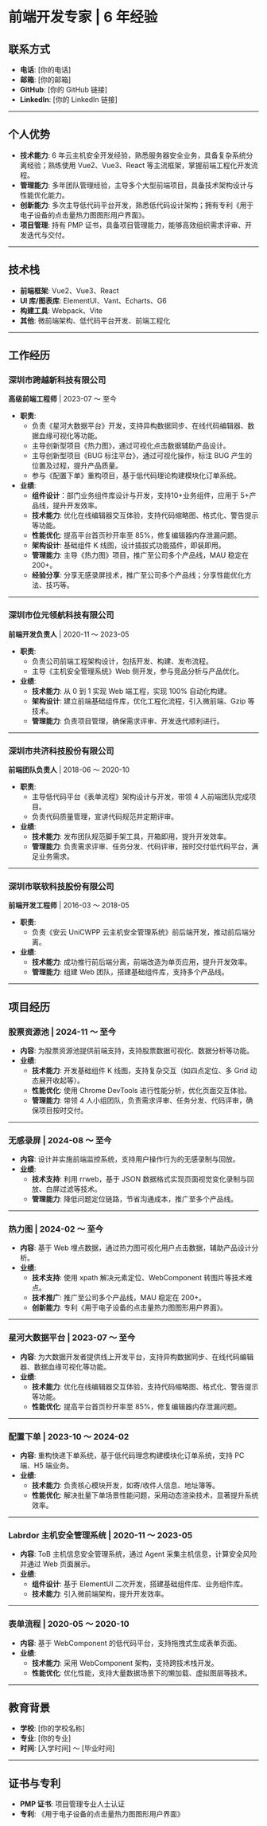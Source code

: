 # 前端开发专家 | 6 年经验

## 联系方式

- **电话**: [你的电话]
- **邮箱**: [你的邮箱]
- **GitHub**: [你的 GitHub 链接]
- **LinkedIn**: [你的 LinkedIn 链接]

---

## 个人优势

- **技术能力**: 6 年云主机安全开发经验，熟悉服务器安全业务，具备复杂系统分离经验；熟练使用 Vue2、Vue3、React 等主流框架，掌握前端工程化开发流程。
- **管理能力**: 多年团队管理经验，主导多个大型前端项目，具备技术架构设计与性能优化能力。
- **创新能力**: 多次主导低代码平台开发，熟悉低代码设计架构；拥有专利《用于电子设备的点击量热力图图形用户界面》。
- **项目管理**: 持有 PMP 证书，具备项目管理能力，能够高效组织需求评审、开发迭代与交付。

---

## 技术栈

- **前端框架**: Vue2、Vue3、React
- **UI 库/图表库**: ElementUI、Vant、Echarts、G6
- **构建工具**: Webpack、Vite
- **其他**: 微前端架构、低代码平台开发、前端工程化

---

## 工作经历

### **深圳市跨越新科技有限公司**

**高级前端工程师** | 2023-07 ～ 至今

- **职责**:
  - 负责《星河大数据平台》开发，支持异构数据同步、在线代码编辑器、数据血缘可视化等功能。
  - 主导创新型项目《热力图》，通过可视化点击数据辅助产品设计。
  - 主导创新型项目《BUG 标注平台》，通过可视化操作，标注 BUG 产生的位置及过程，提升产品质量。
  - 参与《配置下单》重构项目，基于低代码理论构建模块化订单系统。
- **业绩**:
  - **组件设计**：部门业务组件库设计与开发，支持10+业务组件，应用于 5+产品线，提升开发效率。
  - **技术能力**: 优化在线编辑器交互体验，支持代码缩略图、格式化、警告提示等功能。
  - **性能优化**: 提高平台首页秒开率至 85%，修复编辑器内存泄漏问题。
  - **架构设计**: 基础组件 K 线图，设计插拔式功能插件，即装即用。
  - **管理能力**: 主导《热力图》项目，推广至公司多个产品线，MAU 稳定在 200+。
  - **经验分享**: 分享无感录屏技术，推广至公司多个产品线；分享性能优化方法、技巧等。

---

### **深圳市位元领航科技有限公司**

**前端开发负责人** | 2020-11 ～ 2023-05

- **职责**:
  - 负责公司前端工程架构设计，包括开发、构建、发布流程。
  - 主导《主机安全管理系统》Web 侧开发，参与竞品分析与产品优化。
- **业绩**:
  - **技术能力**: 从 0 到 1 实现 Web 端工程，实现 100% 自动化构建。
  - **架构设计**: 建立前端基础组件库，优化工程化流程，引入微前端、Gzip 等技术。
  - **管理能力**: 负责项目管理，确保需求评审、开发迭代顺利进行。

---

### **深圳市共济科技股份有限公司**

**前端团队负责人** | 2018-06 ～ 2020-10

- **职责**:
  - 主导低代码平台《表单流程》架构设计与开发，带领 4 人前端团队完成项目。
  - 负责代码质量管理，宣讲代码规范并定期评审。
- **业绩**:
  - **技术能力**: 发布团队规范脚手架工具，开箱即用，提升开发效率。
  - **管理能力**: 负责需求评审、任务分发、代码评审，按时交付低代码平台，满足业务需求。

---

### **深圳市联软科技股份有限公司**

**前端开发工程师** | 2016-03 ～ 2018-05

- **职责**:
  - 负责《安云 UniCWPP 云主机安全管理系统》前后端开发，推动前后端分离。
- **业绩**:
  - **技术能力**: 成功推行前后端分离，前端改造为单页应用，提升开发效率。
  - **管理能力**: 组建 Web 团队，搭建基础组件库，支持多个产品线。

---

## 项目经历

### **股票资源池** | 2024-11 ～ 至今

- **内容**: 为股票资源池提供前端支持，支持股票数据可视化、数据分析等功能。
- **业绩**:
  - **技术能力**: 开发基础组件 K 线图，支持复杂交互（如四点定位、多 Grid 动态展开收起等）。
  - **性能优化**: 使用 Chrome DevTools 进行性能分析，优化页面交互体验。
  - **管理能力**: 带领 4 人小组团队，负责需求评审、任务分发、代码评审，确保项目按时交付。

---

### **无感录屏** | 2024-08 ～ 至今

- **内容**: 设计并实施前端监控系统，支持用户操作行为的无感录制与回放。
- **业绩**:
  - **技术支持**: 利用 rrweb，基于 JSON 数据格式实现页面视觉变化录制与回放、白屏过滤等技术。
  - **管理能力**: 降低问题定位链路，节省沟通成本，推广至多个产品线。

---

### **热力图** | 2024-02 ～ 至今

- **内容**: 基于 Web 埋点数据，通过热力图可视化用户点击数据，辅助产品设计分析。
- **业绩**:
  - **技术支持**: 使用 xpath 解决元素定位、WebComponent 转图片等技术难点。
  - **技术推广**: 推广至公司多个产品线，MAU 稳定在 200+。
  - **创新能力**: 专利《用于电子设备的点击量热力图图形用户界面》。

---

### **星河大数据平台** | 2023-07 ～ 至今

- **内容**: 为大数据开发者提供线上开发平台，支持异构数据同步、在线代码编辑器、数据血缘可视化等功能。
- **业绩**:
  - **技术能力**: 优化在线编辑器交互体验，支持代码缩略图、格式化、警告提示等功能。
  - **性能优化**: 提高平台首页秒开率至 85%，修复编辑器内存泄漏问题。

---

### **配置下单** | 2023-10 ～ 2024-02

- **内容**: 重构快递下单系统，基于低代码理念构建模块化订单系统，支持 PC 端、H5 端业务。
- **业绩**:
  - **技术能力**: 负责核心模块开发，如寄/收件人信息、地址簿等。
  - **性能优化**: 解决批量下单场景性能问题，采用动态渲染技术，显著提升系统效率。

---

### **Labrdor 主机安全管理系统** | 2020-11 ～ 2023-05

- **内容**: ToB 主机信息安全管理系统，通过 Agent 采集主机信息，计算安全风险并通过 Web 页面展示。
- **业绩**:
  - **组件设计**: 基于 ElementUI 二次开发，搭建基础组件库、业务组件库。
  - **技术能力**: 引入微前端架构，提升开发效率。

---

### **表单流程** | 2020-05 ～ 2020-10

- **内容**: 基于 WebComponent 的低代码平台，支持拖拽式生成表单页面。
- **业绩**:
  - **技术能力**: 采用 WebComponent 架构，支持跨技术栈开发。
  - **性能优化**: 优化性能，支持大量数据场景下的懒加载、虚拟图层等技术。

---

## 教育背景

- **学校**: [你的学校名称]
- **专业**: [你的专业]
- **时间**: [入学时间] ～ [毕业时间]

---

## 证书与专利

- **PMP 证书**: 项目管理专业人士认证
- **专利**: 《用于电子设备的点击量热力图图形用户界面》
